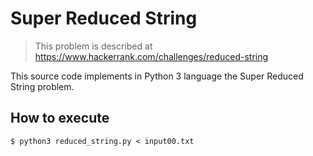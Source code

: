 # Super Reduced String

> This problem is described at
https://www.hackerrank.com/challenges/reduced-string

This source code implements in Python 3 language the Super Reduced String
problem.

## How to execute

```
$ python3 reduced_string.py < input00.txt
